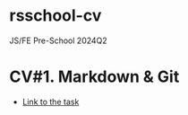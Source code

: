 # rsschool-cv
JS/FE Pre-School 2024Q2

# CV#1. Markdown & Git
- [Link to the task](https://github.com/rolling-scopes-school/tasks/blob/master/tasks/cv/git-markdown.md)